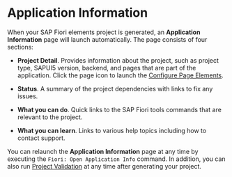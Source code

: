 <!-- loioc3e0989caf6743a88a52df603f62a52a -->

# Application Information

When your SAP Fiori elements project is generated, an **Application Information** page will launch automatically. The page consists of four sections:

-   **Project Detail**. Provides information about the project, such as project type, SAPUI5 version, backend, and pages that are part of the application. Click the page icon to launch the [Configure Page Elements](../Developing-an-Application/configure-page-elements-047507c.md).

-   **Status**. A summary of the project dependencies with links to fix any issues.
-   **What you can do**. Quick links to the SAP Fiori tools commands that are relevant to the project.
-   **What you can learn**. Links to various help topics including how to contact support.

You can relaunch the **Application Information** page at any time by executing the `Fiori: Open Application Info` command. In addition, you can also run [Project Validation](project-validation-6f3c737.md) at any time after generating your project.

